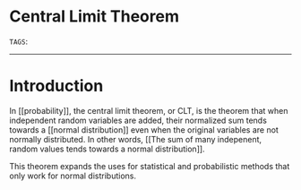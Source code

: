 # Central Limit Theorem
`TAGS`: 

---
# Introduction
In [[probability]], the central limit theorem, or CLT, is the theorem that when independent random variables are added, their normalized sum tends towards a [[normal distribution]] even when the original variables are not normally distributed. In other words, [[The sum of many indepenent, random values tends towards a normal distribution]]. 

This theorem expands the uses for statistical and probabilistic methods that only work for normal distributions. 